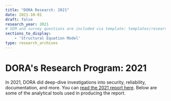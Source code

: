 ```yaml
---
title: "DORA Research: 2021"
date: 2021-10-01
draft: false
research_year: 2021
# SEM and survey questions are included via template: templates/research_archives/single.html, if specified in front matter. The data for survey questions can be found at data/survey_questions.json
sections_to_display:
    - 'Structural Equation Model'
type: research_archives
---
```


# DORA's Research Program: 2021
In 2021, DORA did deep-dive investigations into security, reliability, documentation, and more. You can [read the 2021 report here](dora-report/2021-dora-accelerate-state-of-devops-report.pdf). Below are some of the analytical tools used in producing the report.
